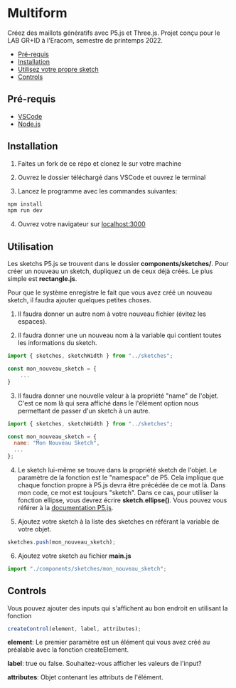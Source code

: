 # Multiform

Créez des maillots génératifs avec P5.js et Three.js. Projet conçu pour le LAB GR+ID à l'Eracom, semestre de printemps 2022.

- [Pré-requis](#pré-requis)
- [Installation](#installation)
- [Utilisez votre propre sketch](#utilisation)
- [Controls](#controls)

## Pré-requis

- [VSCode](https://code.visualstudio.com)
- [Node.js](https://nodejs.org/en/)

## Installation

1. Faites un fork de ce répo et clonez le sur votre machine

2. Ouvrez le dossier téléchargé dans VSCode et ouvrez le terminal

3. Lancez le programme avec les commandes suivantes:

```bash
npm install
npm run dev
```

4. Ouvrez votre navigateur sur [localhost:3000](http://localhost:3000)

## Utilisation

Les sketchs P5.js se trouvent dans le dossier **components/sketches/**. Pour créer un nouveau un sketch, dupliquez un de ceux déjà créés. Le plus simple est **rectangle.js**.

Pour que le système enregistre le fait que vous avez créé un nouveau sketch, il faudra ajouter quelques petites choses.

1. Il faudra donner un autre nom à votre nouveau fichier (évitez les espaces).

2. Il faudra donner une un nouveau nom à la variable qui contient toutes les informations du sketch.

```javascript
import { sketches, sketchWidth } from "../sketches";

const mon_nouveau_sketch = {
    ...
}
```

3. Il faudra donner une nouvelle valeur à la propriété "name" de l'objet. C'est ce nom là qui sera affiché dans le l'élément option nous permettant de passer d'un sketch à un autre.

```javascript
import { sketches, sketchWidth } from "../sketches";

const mon_nouveau_sketch = {
  name: "Mon Nouveau Sketch",
  ...
};
```

4. Le sketch lui-même se trouve dans la propriété sketch de l'objet. Le paramètre de la fonction est le "namespace" de P5. Cela implique que chaque fonction propre à P5.js devra être précédée de ce mot là. Dans mon code, ce mot est toujours "sketch". Dans ce cas, pour utiliser la fonction ellipse, vous devrez écrire **sketch.ellipse()**. Vous pouvez vous référer à la [documentation P5.js](https://p5js.org/reference/).

5. Ajoutez votre sketch à la liste des sketches en référant la variable de votre objet.

```javascript
sketches.push(mon_nouveau_sketch);
```

6. Ajoutez votre sketch au fichier **main.js**

```javascript
import "./components/sketches/mon_nouveau_sketch";
```

## Controls

Vous pouvez ajouter des inputs qui s'affichent au bon endroit en utilisant la fonction

```javascript
createControl(element, label, attributes);
```

**element**: Le premier paramètre est un élément qui vous avez créé au préalable avec la fonction createElement.

**label**: true ou false. Souhaitez-vous afficher les valeurs de l'input?

**attributes**: Objet contenant les attributs de l'élément.
